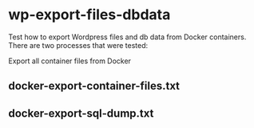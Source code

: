 # wp-export-files-dbdata

Test how to export Wordpress files and db data from Docker containers. There are two processes that were tested:

Export all container files from Docker

## docker-export-container-files.txt

## docker-export-sql-dump.txt
